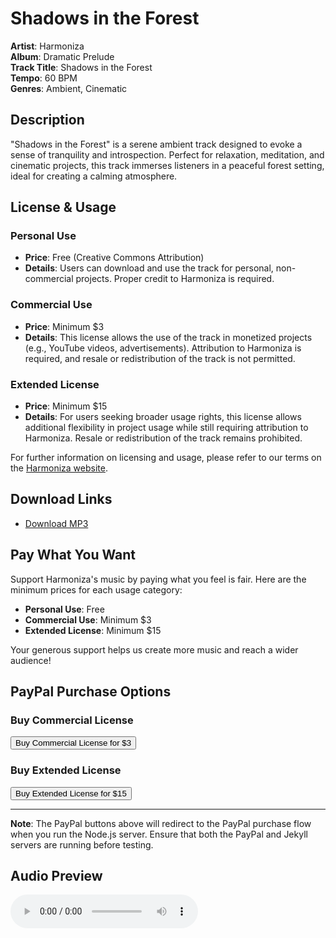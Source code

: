 # Shadows in the Forest

**Artist**: Harmoniza  
**Album**: Dramatic Prelude  
**Track Title**: Shadows in the Forest  
**Tempo**: 60 BPM  
**Genres**: Ambient, Cinematic

## Description

"Shadows in the Forest" is a serene ambient track designed to evoke a sense of tranquility and introspection. Perfect for relaxation, meditation, and cinematic projects, this track immerses listeners in a peaceful forest setting, ideal for creating a calming atmosphere.

## License & Usage

### Personal Use

- **Price**: Free (Creative Commons Attribution)
- **Details**: Users can download and use the track for personal, non-commercial projects. Proper credit to Harmoniza is required.

### Commercial Use

- **Price**: Minimum $3
- **Details**: This license allows the use of the track in monetized projects (e.g., YouTube videos, advertisements). Attribution to Harmoniza is required, and resale or redistribution of the track is not permitted.

### Extended License

- **Price**: Minimum $15
- **Details**: For users seeking broader usage rights, this license allows additional flexibility in project usage while still requiring attribution to Harmoniza. Resale or redistribution of the track remains prohibited.

For further information on licensing and usage, please refer to our terms on the [Harmoniza website](https://harmoniza.github.io/harmoniza/).

## Download Links

- [Download MP3](https://harmoniza.github.io/harmoniza/full_tracks/ambient/shadows_in_the_forest/Shadows_in_the_Forest.mp3)

## Pay What You Want

Support Harmoniza's music by paying what you feel is fair. Here are the minimum prices for each usage category:

- **Personal Use**: Free
- **Commercial Use**: Minimum $3
- **Extended License**: Minimum $15

Your generous support helps us create more music and reach a wider audience!

## PayPal Purchase Options

### Buy Commercial License

<form action="http://https://harmoniza.github.io/harmoniza/pay" method="post">
  <input type="submit" value="Buy Commercial License for $3" />
</form>

### Buy Extended License

<form action="https://harmoniza.github.io/harmoniza/extended" method="post">
  <input type="submit" value="Buy Extended License for $15" />
</form>

---

**Note**: The PayPal buttons above will redirect to the PayPal purchase flow when you run the Node.js server. Ensure that both the PayPal and Jekyll servers are running before testing.

## Audio Preview

<audio controls>
  <source src="https://harmoniza.github.io/harmoniza/full_tracks/ambient/shadows_in_the_forest/Shadows_in_the_Forest.mp3" type="audio/mpeg">
  Your browser does not support the audio element.
</audio>
